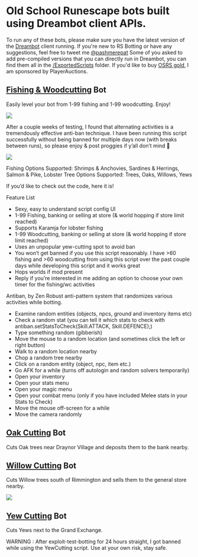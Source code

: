 # Old School Runescape bots built using Dreambot client APIs.
To run any of these bots, please make sure you have the latest version of the [Dreambot](https://dreambot.org/) client running.
If you're new to RS Botting or have any suggestions, feel free to tweet me [@pashmerepat](https://twitter.com/pashmerepat)
Some of you asked to add pre-compiled versions that you can directly run in Dreambot, you can find them all in the [/ExportedScripts](https://github.com/pashpashpash/RunescapeBots/tree/master/ExportedScripts) folder. If you'd like to buy [OSRS gold](https://www.playerauctions.com/osrs-gold/), I am sponsored by PlayerAuctions.


## [Fishing & Woodcutting](https://github.com/pashpashpash/RunescapeBots/tree/master/src/FishingAndWoodcuttingBot) Bot
Easily level your bot from 1-99 fishing and 1-99 woodcutting. Enjoy!

![ ](https://i.imgur.com/ZDa1n38.jpg)

After a couple weeks of testing, I found that alternating activities is a tremendously effective anti-ban technique. I have been running this script successfully without being banned for multiple days now (with breaks between runs), so please enjoy & post proggies if y’all don’t mind 🙂

![ ](https://i.imgur.com/eEyUpls.png)

Fishing Options Supported: Shrimps & Anchovies, Sardines & Herrings, Salmon & Pike, Lobster
Tree Options Supported: Trees, Oaks, Willows, Yews

If you’d like to check out the code, here it is!

Feature List

* Sexy, easy to understand script config UI
* 1-99 Fishing, banking or selling at store (& world hopping if store limit reached)
* Supports Karamja for lobster fishing
* 1-99 Woodcutting, banking or selling at store (& world hopping if store limit reached)
* Uses an unpopular yew-cutting spot to avoid ban
* You won’t get banned if you use this script reasonably. I have >60 fishing and >60 woodcutting from using this script over the past couple days while developing this script and it works great
* Hops worlds if mod present
* Reply if you’re interested in me adding an option to choose your own timer for the fishing/wc activities

Antiban, by Zen
Robust anti-pattern system that randomizes various activities while botting.
* Examine random entities (objects, npcs, ground and inventory items etc)
* Check a random stat (you can tell it which stats to check with antiban.setStatsToCheck(Skill.ATTACK, Skill.DEFENCE);)
* Type something random (gibberish)
* Move the mouse to a random location (and sometimes click the left or right button)
* Walk to a random location nearby
* Chop a random tree nearby
* Click on a random entity (object, npc, item etc.)
* Go AFK for a while (turns off autologin and random solvers temporarily)
* Open your inventory
* Open your stats menu
* Open your magic menu
* Open your combat menu (only if you have included Melee stats in your Stats to Check)
* Move the mouse off-screen for a while
* Move the camera randomly


## [Oak Cutting](https://github.com/pashpashpash/RunescapeBots/tree/master/src/OakCutter) Bot
Cuts Oak trees near Draynor Village and deposits them to the bank nearby.

##  [Willow Cutting](https://github.com/pashpashpash/RunescapeBots/tree/master/src/WillowCutter) Bot
Cuts Willow trees south of Rimmington and sells them to the general store nearby.

![ ](https://user-images.githubusercontent.com/20898225/185938695-b8e320d1-1d9d-4cd6-881e-854cae3a52ba.png)

## [Yew Cutting](https://github.com/pashpashpash/RunescapeBots/tree/master/src/YewCutter) Bot
Cuts Yews next to the Grand Exchange.

WARNING : After exploit-test-botting for 24 hours straight, I got banned while using the YewCutting script. Use at your own risk, stay safe.
